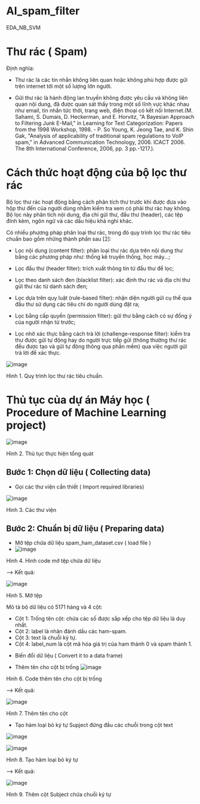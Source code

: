 # AI_spam_filter
EDA_NB_SVM

# Thư rác ( Spam)
Định nghĩa: 
- Thư rác là các tin nhắn không liên quan hoặc không phù hợp được gửi trên internet tới một số lượng lớn người.

- Gửi thư rác là hành động lan truyền không được yêu cầu và không liên quan nội dung, đã được quan sát thấy trong một số lĩnh vực khác nhau như email, tin nhắn tức thời, trang web, điện thoại có kết nối Internet.(M. Sahami, S. Dumais, D. Heckerman, and E. Horvitz, "A Bayesian Approach to Filtering Junk E-Mail," in Learning for Text Categorization: Papers from the 1998 Workshop, 1998. - P. So Young, K. Jeong Tae, and K. Shin Gak, "Analysis of applicability of traditional spam regulations to VoIP spam," in Advanced Communication Technology, 2006. ICACT 2006. The 8th International Conference, 2006, pp. 3 pp.-1217.).

# Cách thức hoạt động của bộ lọc thư rác
Bộ lọc thư rác hoạt động bằng cách phân tích thư trước khi được đưa vào hộp thư đến của người dùng nhằm kiểm tra xem có phải thư rác hay không. Bộ lọc này phân tích nội dung, địa chỉ gửi thư, đầu thư (header), các tệp đính kèm, ngôn ngữ và các dấu hiệu khả nghi khác.

Có nhiều phương pháp phân loại thư rác, trong đó quy trình lọc thư rác tiêu chuẩn bao gồm những thành phần sau [2]:

- Lọc nội dung (content filter): phân loại thư rác dựa trên nội dung thư bằng các phương pháp như: thống kê truyền thống, học máy...;

- Lọc đầu thư (header filter): trích xuất thông tin từ đầu thư để lọc;

- Lọc theo danh sách đen (blacklist filter): xác định thư rác và địa chỉ thư gửi thư rác từ danh sách đen;

- Lọc dựa trên quy luật (rule-based filter): nhận diện người gửi cụ thể qua đầu thư sử dụng các tiêu chí do người dùng đặt ra;

- Lọc bằng cấp quyền (permission filter): gửi thư bằng cách có sự đồng ý của người nhận từ trước;

- Lọc nhờ xác thực bằng cách trả lời (challenge-response filter): kiểm tra thư được gửi tự động hay do người trực tiếp gửi (thông thường thư rác đều được tạo và gửi tự động thông qua phần mềm) qua việc người gửi trả lời để xác thực.
 
![image](https://github.com/hanlucyen/AI_spam_filter/assets/92861887/c1262f0f-4a78-41f4-8552-ad73bff88e65)

Hình 1. Quy trình lọc thư rác tiêu chuẩn.

# Thủ tục của dự án Máy học ( Procedure of Machine Learning project)
![image](https://github.com/hanlucyen/AI_spam_filter/assets/92861887/d0f41b4f-e391-44cd-a766-419bf442db52)

Hình 2. Thủ tục thực hiện tổng quát

## Bước 1: Chọn dữ liệu ( Collecting data)
- Gọi các thư viện cần thiết ( Import required libraries)

![image](https://github.com/hanlucyen/AI_spam_filter/assets/92861887/be84130c-e35b-4309-a17d-0d78ad815533)

Hình 3. Các thư viện  

## Bước 2: Chuẩn bị dữ liệu ( Preparing data)
- Mở tệp chứa dữ liệu spam_ham_dataset.csv ( load file )
- ![image](https://github.com/hanlucyen/AI_spam_filter/assets/92861887/abc3e1ee-bf03-49f4-a113-e7bda34a3084)

Hình 4. Hình code mở tệp chứa dữ liệu

--> Kết quả: 

![image](https://github.com/hanlucyen/AI_spam_filter/assets/92861887/53733f77-2c5a-44f9-a6bd-6f6016fa644a)

Hình 5. Mở tệp

Mô tả bộ dữ liệu có 5171 hàng và 4 cột:
 + Cột 1: Trống tên cột: chứa các số được sắp xếp cho tệp dữ liệu là duy nhất.
 + Cột 2: label là nhãn đánh dấu các ham-spam.
 + Cột 3: text là chuỗi ký tự.
 + Cột 4: label_num là cột mã hóa giá trị của ham thành 0 và spam thành 1.
 
- Biến đổi dữ liệu ( Convert it to a data frame)
 + Thêm tên cho cột bị trống
  ![image](https://github.com/hanlucyen/AI_spam_filter/assets/92861887/7fa3b045-82e0-41f2-8154-30c72ef4c04e)

Hình 6. Code thêm tên cho cột bị trống

--> Kết quả:

![image](https://github.com/hanlucyen/AI_spam_filter/assets/92861887/fd8f7978-9bad-480a-a648-717893d9f600)

Hình 7. Thêm tên cho cột

 + Tạo hàm loại bỏ ký tự Supject đứng đầu các chuỗi trong cột text

 ![image](https://github.com/hanlucyen/AI_spam_filter/assets/92861887/0e915b9b-189f-41b2-8841-3729e722c2c3)

![image](https://github.com/hanlucyen/AI_spam_filter/assets/92861887/b3f95e89-65c9-4e6c-bbb3-24600acbc5d6)

Hình 8. Tạo hàm loại bỏ ký tự

--> Kết quả: 

![image](https://github.com/hanlucyen/AI_spam_filter/assets/92861887/51ab7d84-a5c6-4091-b8be-97619e0add41)

Hình 9. Thêm cột  Subject chứa chuỗi ký tự



